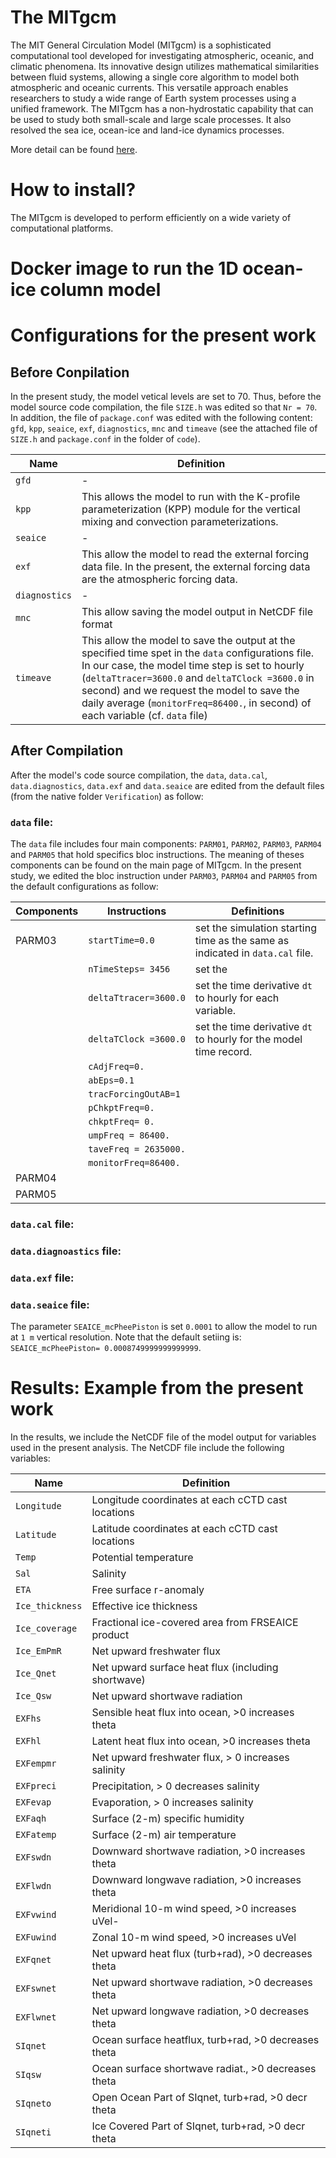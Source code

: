 <h1> The MITgcm</h1>

The MIT General Circulation Model (MITgcm) is a sophisticated computational tool developed for investigating atmospheric, oceanic, and climatic phenomena. Its innovative design utilizes mathematical similarities between fluid systems, allowing a single core algorithm to model both atmospheric and oceanic currents. This versatile approach enables researchers to study a wide range of Earth system processes using a unified framework. The MITgcm has a non-hydrostatic capability that can be used to study both small-scale and large scale processes. It also resolved the sea ice, ocean-ice and land-ice dynamics processes.

More detail can be found [here](https://mitgcm.readthedocs.io/en/latest/overview/overview.html).

<h1>How to install?</h1>

The MITgcm is developed to perform efficiently on a wide variety of computational platforms.

<h1>Docker image to run the 1D ocean-ice column model</h1>

<h1>Configurations for the present work</h1>

<h2>Before Conpilation</h2>

In the present study, the model vetical levels are set to 70. Thus, before the model source code compilation, the file `SIZE.h` was edited so that `Nr = 70`. In addition, the file of `package.conf` was edited with the following content: `gfd`, `kpp`, `seaice`, `exf`, `diagnostics`, `mnc` and `timeave` (see the attached file of `SIZE.h` and `package.conf` in the folder of `code`).

| Name          | Definition                                                                                                                                                                                                                                                                                                                                  |
| ------------- | ------------------------------------------------------------------------------------------------------------------------------------------------------------------------------------------------------------------------------------------------------------------------------------------------------------------------------------------- |
| `gfd`         | -                                                                                                                                                                                                                                                                                                                                           |
| `kpp`         | This allows the model to run with the K-profile parameterization (KPP) module for the vertical mixing and convection parameterizations.                                                                                                                                                                                                     |
| `seaice`      | -                                                                                                                                                                                                                                                                                                                                           |
| `exf`         | This allow the model to read the external forcing data file. In the present, the external forcing data are the atmospheric forcing data.                                                                                                                                                                                                    |
| `diagnostics` | -                                                                                                                                                                                                                                                                                                                                           |
| `mnc`         | This allow saving the model output in NetCDF file format                                                                                                                                                                                                                                                                                    |
| `timeave`     | This allow the model to save the output at the specified time spet in the `data` configurations file. In our case, the model time step is set to hourly (`deltaTtracer=3600.0` and `deltaTClock =3600.0` in second) and we request the model to save the daily average (`monitorFreq=86400.`, in second) of each variable (cf. `data` file) |

<h2>After Compilation</h2>

After the model's code source compilation, the `data`, `data.cal`, `data.diagnostics`, `data.exf` and `data.seaice` are edited from the default files (from the native folder `Verification`) as follow:

### `data` file:

The `data` file includes four main components: `PARM01`, `PARM02`, `PARM03`, `PARM04` and `PARM05` that hold specifics bloc instructions. The meaning of theses components can be found on the main page of MITgcm. In the present study, we edited the bloc instruction under `PARM03`, `PARM04` and `PARM05` from the default configurations as follow:

| Components | Instructions          | Definitions                                                                   |
| ---------- | --------------------- | ----------------------------------------------------------------------------- |
| PARM03     | `startTime=0.0`       | set the simulation starting time as the same as indicated in `data.cal` file. |
|            | `nTimeSteps= 3456`    | set the                                                                       |
|            | `deltaTtracer=3600.0` | set the time derivative `dt` to hourly for each variable.                     |
|            | `deltaTClock =3600.0` | set the time derivative `dt` to hourly for the model time record.             |
|            | `cAdjFreq=0.`         |                                                                               |
|            | `abEps=0.1`           |                                                                               |
|            | `tracForcingOutAB=1`  |                                                                               |
|            | `pChkptFreq=0.`       |                                                                               |
|            | `chkptFreq= 0.`       |                                                                               |
|            | `umpFreq = 86400.`    |                                                                               |
|            | `taveFreq = 2635000.` |                                                                               |
|            | `monitorFreq=86400.`  |                                                                               |
| PARM04     |                       |                                                                               |
| PARM05     |                       |                                                                               |

### `data.cal` file:

### `data.diagnoastics` file:

### `data.exf` file:

### `data.seaice` file:

The parameter `SEAICE_mcPheePiston` is set `0.0001` to allow the model to run at `1 m` vertical resolution. Note that the default setiing is: `SEAICE_mcPheePiston= 0.0008749999999999999`.

<h1>Results: Example from the present work</h1>

In the results, we include the NetCDF file of the model output for variables used in the present analysis. The NetCDF file include the following variables:

| Name            | Definition                                           |
| --------------- | ---------------------------------------------------- |
| `Longitude`     | Longitude coordinates at each cCTD cast locations    |
| `Latitude`      | Latitude coordinates at each cCTD cast locations     |
| `Temp`          | Potential temperature                                |
| `Sal`           | Salinity                                             |
| `ETA`           | Free surface r-anomaly                               |
| `Ice_thickness` | Effective ice thickness                              |
| `Ice_coverage`  | Fractional ice-covered area from FRSEAICE product    |
| `Ice_EmPmR`     | Net upward freshwater flux                           |
| `Ice_Qnet`      | Net upward surface heat flux (including shortwave)   |
| `Ice_Qsw`       | Net upward shortwave radiation                       |
| `EXFhs`         | Sensible heat flux into ocean, >0 increases theta    |
| `EXFhl`         | Latent heat flux into ocean, >0 increases theta      |
| `EXFempmr`      | Net upward freshwater flux, > 0 increases salinity   |
| `EXFpreci`      | Precipitation, > 0 decreases salinity                |
| `EXFevap`       | Evaporation, > 0 increases salinity                  |
| `EXFaqh`        | Surface (2-m) specific humidity                      |
| `EXFatemp`      | Surface (2-m) air temperature                        |
| `EXFswdn`       | Downward shortwave radiation, >0 increases theta     |
| `EXFlwdn`       | Downward longwave radiation, >0 increases theta      |
| `EXFvwind`      | Meridional 10-m wind speed, >0 increases uVel-       |
| `EXFuwind`      | Zonal 10-m wind speed, >0 increases uVel             |
| `EXFqnet`       | Net upward heat flux (turb+rad), >0 decreases theta  |
| `EXFswnet`      | Net upward shortwave radiation, >0 decreases theta   |
| `EXFlwnet`      | Net upward longwave radiation, >0 decreases theta    |
| `SIqnet`        | Ocean surface heatflux, turb+rad, >0 decreases theta |
| `SIqsw`         | Ocean surface shortwave radiat., >0 decreases theta  |
| `SIqneto`       | Open Ocean Part of SIqnet, turb+rad, >0 decr theta   |
| `SIqneti`       | Ice Covered Part of SIqnet, turb+rad, >0 decr theta  |
